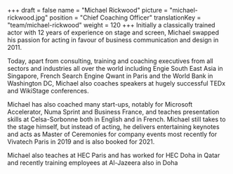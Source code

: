 +++
draft			= false
name			= "Michael Rickwood"
picture			= "michael-rickwood.jpg"
position	 	= "Chief Coaching Officer"
translationKey	= "team/michael-rickwood"
weight			= 120
+++
Initially a classically trained actor with 12 years of experience on stage and screen, Michael swapped his passion for acting in favour of business communication and design in 2011. 

Today, apart from consulting, training and coaching executives from all sectors and industries all over the world including Engie South East Asia in Singapore, French Search Engine Qwant in Paris and the World Bank in Washington DC, Michael also coaches speakers at hugely successful TEDx and WikiStage conferences.

Michael has also coached many start-ups, notably for Microsoft Accelerator, Numa Sprint and Business France, and teaches presentation skills at Celsa-Sorbonne both in English and in French. Michael still takes to the stage himself, but instead of acting, he delivers entertaining keynotes and acts as Master of Ceremonies for company events most recently for Vivatech Paris in 2019 and is also booked for 2021.

Michael also teaches at HEC Paris and has worked for HEC Doha in Qatar and recently training employees at Al-Jazeera also in Doha